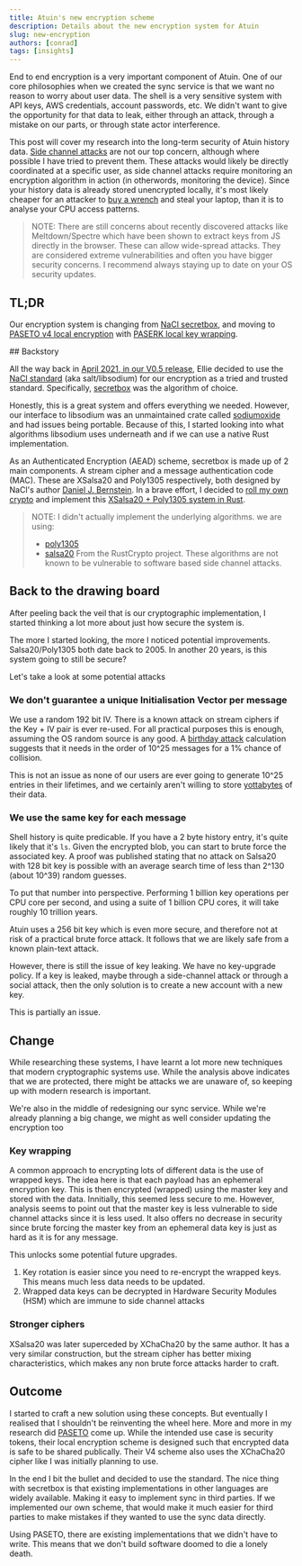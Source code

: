 ```yaml
---
title: Atuin's new encryption scheme
description: Details about the new encryption system for Atuin
slug: new-encryption
authors: [conrad]
tags: [insights]
---
```


End to end encryption is a very important component of Atuin.
One of our core philosophies when we created the sync service is that
we want no reason to worry about user data. The shell is a very
sensitive system with API keys, AWS credentials, account passwords, etc. We didn't want to give the opportunity for that data to leak,
either through an attack, through a mistake on our parts, or through
state actor interference.

This post will cover my research into the long-term security of Atuin history data. [Side channel attacks](https://en.wikipedia.org/wiki/Side-channel_attack) are not our top concern, although where possible I have tried to prevent them.
These attacks would likely be directly coordinated at a specific user,
as side channel attacks require monitoring an encryption algorithm in action (in otherwords, monitoring the device). Since your history data is already stored unencrypted locally, it's most likely cheaper for an attacker to [buy a wrench](https://xkcd.com/538/) and steal your laptop, than it is to analyse your CPU access patterns.

> NOTE: There are still concerns about recently discovered attacks like Meltdown/Spectre
which have been shown to extract keys from JS directly in the browser.
> These can allow wide-spread attacks. They are considered extreme vulnerabilities
> and often you have bigger security concerns. I recommend always staying up to date on
> your OS security updates.

## TL;DR

Our encryption system is changing from [NaCl secretbox](https://nacl.cr.yp.to/secretbox.html), and moving to [PASETO v4 local encryption](https://github.com/paseto-standard/paseto-spec/tree/master/docs/01-Protocol-Versions#version-4-sodium-modern) with [PASERK local key wrapping](https://github.com/paseto-standard/paserk/blob/master/types/local-wrap.md).

## Backstory

All the way back in [April 2021, in our V0.5 release](https://github.com/ellie/atuin/pull/31/files#diff-6cb394acf0a1c664cf29bc71085c713dc29308df03dfcd58d44d91b536201041),
Ellie decided to use the [NaCl standard](https://nacl.cr.yp.to/) (aka salt/libsodium) for our encryption as a tried and trusted standard.
Specifically, [secretbox](https://nacl.cr.yp.to/secretbox.html) was the algorithm of choice.

Honestly, this is a great system and offers everything we needed. However, our interface to libsodium was an unmaintained crate called [sodiumoxide](https://github.com/sodiumoxide/sodiumoxide) and had issues being portable. Because of this, I started looking into what algorithms libsodium uses underneath and if we can use a native Rust implementation.

As an Authenticated Encryption (AEAD) scheme, secretbox is made up of 2 main components. A stream cipher and a message authentication code (MAC).
These are XSalsa20 and Poly1305 respectively, both designed by NaCl's author [Daniel J. Bernstein](https://en.wikipedia.org/wiki/Daniel_J._Bernstein).
In a brave effort, I decided to [roll my own crypto](https://security.stackexchange.com/questions/18197/why-shouldnt-we-roll-our-own) and implement this [XSalsa20 + Poly1305 system in Rust](https://github.com/ellie/atuin/pull/805).

> NOTE: I didn't actually implement the underlying algorithms. we are using:
> * [poly1305](https://github.com/RustCrypto/universal-hashes/tree/master/poly1305)
> * [salsa20](https://github.com/RustCrypto/stream-ciphers/tree/master/salsa20)
> From the RustCrypto project.
> These algorithms are not known to be vulnerable to software based side channel attacks.

## Back to the drawing board

After peeling back the veil that is our cryptographic implementation,
I started thinking a lot more about just how secure the system is.

The more I started looking, the more I noticed potential improvements. Salsa20/Poly1305 both date back to 2005. In another 20 years, is this system going to still be secure?

Let's take a look at some potential attacks

### We don't guarantee a unique Initialisation Vector per message

We use a random 192 bit IV. There is a known attack on stream ciphers if the
Key + IV pair is ever re-used. For all practical purposes this is enough, assuming the OS random source is any good. A [birthday attack](https://en.wikipedia.org/wiki/Birthday_attack) calculation suggests that it needs in the order of 10^25 messages for a 1% chance of collision.

This is not an issue as none of our users are ever going to generate 10^25 entries in their lifetimes, and we certainly aren't willing to store [yottabytes](https://en.wikipedia.org/wiki/Byte#Multiple-byte_units) of their data.

### We use the same key for each message

Shell history is quite predicable. If you have a 2 byte history entry, it's quite likely that it's `ls`. Given the encrypted blob, you can start to brute force the associated key. A proof was published stating that no attack on Salsa20 with 128 bit key is possible with an average search time of less than 2^130 (about 10^39) random guesses.

To put that number into perspective. Performing 1 billion key operations per CPU core per second, and using a suite of 1 billion CPU cores, it will take roughly 10 trillion years.

Atuin uses a 256 bit key which is even more secure, and therefore not at risk of a practical brute force attack. It follows that we are likely safe from a known plain-text attack.

However, there is still the issue of key leaking. We have no key-upgrade policy. If a key is leaked, maybe through a side-channel attack or through a social attack, then the only solution is to create a new account with a new key.

This is partially an issue.

## Change

While researching these systems, I have learnt a lot more new techniques that modern cryptographic systems use. While the analysis above indicates that we are protected, there might be attacks we are unaware of, so keeping up with modern research is important.

We're also in the middle of redesigning our sync service. While we're already planning a big change, we might as well consider updating the encryption too

### Key wrapping

A common approach to encrypting lots of different data is the use of wrapped keys. The idea here is that each payload has an ephemeral encryption key. This is then encrypted (wrapped) using the master key and stored with the data. Innitially, this seemed less secure to me. However, analysis seems to point out that the master key is less vulnerable to side channel attacks since it is less used. It also offers no decrease in security since brute forcing the master key from an ephemeral data key is just as hard as it is for any message.

This unlocks some potential future upgrades.

1. Key rotation is easier since you need to re-encrypt the wrapped keys. This means much less data needs to be updated.
2. Wrapped data keys can be decrypted in Hardware Security Modules (HSM) which are immune to side channel attacks

### Stronger ciphers

XSalsa20 was later superceded by XChaCha20 by the same author. It has a very similar construction, but the stream cipher has better mixing characteristics, which makes any non brute force attacks harder to craft.

## Outcome

I started to craft a new solution using these concepts. But eventually I realised that I shouldn't be reinventing the wheel here. More and more in my research did [PASETO](https://paseto.io/) come up. While the intended use case is security tokens, their local encryption scheme is designed such that encrypted data is safe to be shared publically. Their V4 scheme also uses the XChaCha20 cipher like I was initially planning to use.

In the end I bit the bullet and decided to use the standard. The nice thing with secretbox is that existing implementations in other languages are widely available. Making it easy to implement sync in third parties. If we implemented our own scheme, that would make it much easier for third parties to make mistakes if they wanted to use the sync data directly.

Using PASETO, there are existing implementations that we didn't have to write. This means that we don't build software doomed to die a lonely death.

